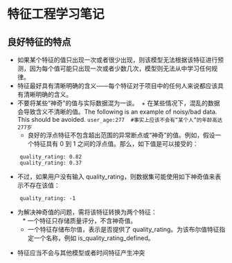 # 特征工程学习笔记
## 良好特征的特点
- 如果某个特征的值只出现一次或者很少出现，则该模型无法根据该特征进行预测，因为每个值可能只出现一次或者少数几次，模型则无法从中学习任何规律。
- 特征最好具有清晰明确的含义——每个特征对于项目中的任何人来说都应该具有清晰明确的含义。
- 不要将某些“神奇”的值与实际数据混为一谈。
  + 在某些情况下，混乱的数据会导致含义不清晰的值。The following is an example of noisy/bad data. This should be avoided. 
`
    user_age:277  #事实上应该不会有“某个人”的年龄高达277岁
`
  + 良好的浮点特征不包含超出范围的异常断点或“神奇”的值。例如，假设一个特征具有 0 到 1 之间的浮点值。那么，如下值是可以接受的：  
``` 
    quality_rating: 0.82  
    quality_rating: 0.37 
``` 
  + 不过，如果用户没有输入 quality_rating，则数据集可能使用如下神奇值来表示不存在该值： 
```
    quality_rating: -1 
```
  + 为解决神奇值的问题，需将该特征转换为两个特征：  
    * 一个特征只存储质量评分，不含神奇值。  
    * 一个特征存储布尔值，表示是否提供了 quality_rating。为该布尔值特征指定一个名称，例如 is_quality_rating_defined。
- 特征应当不会与其他模型或者时间特征产生冲突


